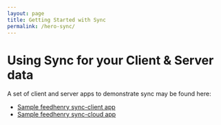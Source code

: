 ```yaml
---
layout: page
title: Getting Started with Sync
permalink: /hero-sync/
---
```


# Using Sync for your Client & Server data

A set of client and server apps to demonstrate sync may be found here:

* [Sample feedhenry sync-client app][sync-client-template]
* [Sample feedhenry sync-cloud app][sync-cloud-template]


[sync-client-template]: https://github.com/feedhenry-templates/sync-cordova-app
[sync-cloud-template]: https://github.com/feedhenry-templates/sync-cloud